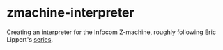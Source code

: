 # zmachine-interpreter

Creating an interpreter for the Infocom Z-machine, roughly following Eric Lippert's [series](https://ericlippert.com/category/zmachine/). 

